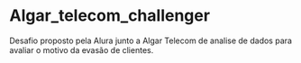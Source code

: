 # Algar_telecom_challenger
Desafio proposto pela Alura junto a Algar Telecom de analise de dados para avaliar o motivo da evasão de clientes.
